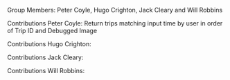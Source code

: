 Group Members: Peter Coyle, Hugo Crighton, Jack Cleary and Will Robbins

Contributions Peter Coyle:
Return trips matching input time by user in order of Trip ID and 
Debugged Image


Contributions Hugo Crighton:


Contributions Jack Cleary:


Contributions Will Robbins:
